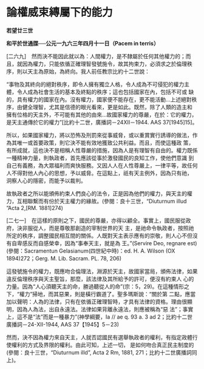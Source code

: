 # 論權威束縳屬下的能力


**若望廿三世**

**和平於世通牒──公元一九六三年四月十一日（Pacem in terris）**





[二六九]　然而決不能因此就以為：人間權力，是不隸屬於任何其他權力的；而且，就因為權力，只能依循正確理智發號施令，故其拘束力，必須求之於倫理秩序，則以天主為原始，為終向。我人前任教宗比約十二世說：

“事物及其終向的絕對秩序，即令人擁有獨立人格，令人成為不可侵犯的權力主體，令人成為社會生活的基本及終點的秩序；這也包括國家在內，包括不可或
缺的，具有權力的國家在內。沒有權力，國家便不能存在，更不能活動…上述絕對秩序，由健全理智，尤其是信德的眼光看來，更是如此。既然，除了人類的造主和
擁有位格的天主外，不可能有其他的由來…故國家權力的尊嚴，在於：它的權力，是天主通傳於它的權力”[比約十二世，廣播詞－24XII－1944. 
AAS 37[1945]15]。

所以，如果國家權力，將以恐怖及刑罰來從事威脅，或以重賞實行誘導的做法，作為其唯一或首要政策，則它決不能有效地獲致公共利益。而且，而使這種政
策，有所成就，這也決不是相稱人性尊嚴的措施，因為人是有理智有自由的。權力既係一種精神力量，則執政者，首先應該從事於激發國民的良知工作，使他們意識
到自己有義務，為大眾福利而爽快服務。又因人人在人性尊嚴上，一律平等，故任何人不得對他人內心的思想，予以威脅。在這點上，祇有天主例外，因為只有祂，
洞察人心的隱密，而能予以裁判。

故執政者之所以能頒佈約束人們良心的法令，正是因為他們的權力，與天主的權力，互相聯繫而有份於天主權力的緣故。(參閱：良十三世，“Diuturnum illud ”Acta 2,[RM. 1881]274)

[二七一]　在這樣的原則之下，國民的尊嚴，亦得以顧全。事實上，國民服從政府，決非服從人，而是尊敬那創造的宰制世界的天
主，是祂命令執政者，按照祂所定的秩序，調整國民相互間的關係。人既對天主表示應有的崇敬，則人心不但沒有自卑感反而自感榮幸，因為“事奉天主，就是為
王。”(Servire Deo, regnare est)(參閱：Sacramentun Gelasianum(四世紀中時)：ed. H. A.
 Wilson (OX 1894)272；Gerg. M. Lib. Sacram. PL. 78, 206)

這發號施令的權力，既應吻合倫理法，淵源於天主，故國家當局，頒佈法律，如果違反倫理秩序與天主聖旨，那麼，該法律及其所給予的許可，便沒有約束人
心的力量。因為“人心須聽天主的命，勝過聽從人的命”(宗：5，29)。在這種情形之下，“權力”掃地，而其惡果，則是橫行霸道了。聖多瑪斯說：“關於第
二點，應當加以聲明：人為的法律，只有在依循正確理智時，才具有法律的資格。理由很顯明，因為人為法，出自永遠法。法律如果背離永遠法，則應被稱為“惡
法”；事實上，這不是“法”而是一種暴力”(神學綱要，Ia // ae q. 93 a. 3 ad 2；比約十二世廣播詞－24-XII-1944,
 AAS 37【1945】5－23)

然而，決不因為權力來自天主，人就否認國民有選舉執政者的權利，有指定政體行使權利的方式及界限的權利。由此可知，上述一切，
是如何吻合真正民主制度的(參閱：良十三世，“Diuturnum illd”, Acta 2 Rm, 1881, 271；比約十二世廣播詞同上)。

